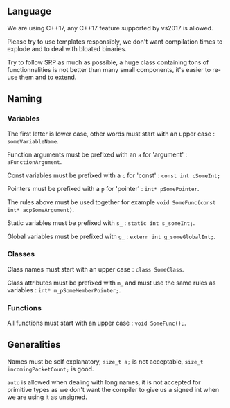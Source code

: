 ## Language

We are using C++17, any C++17 feature supported by vs2017 is allowed. 

Please try to use templates responsibly, we don't want compilation times to explode and to deal with bloated binaries.

Try to follow SRP as much as possible, a huge class containing tons of functionnalities is not better than many small components, it's easier to re-use them and to extend.

## Naming

### Variables

The first letter is lower case, other words must start with an upper case : ``someVariableName``.

Function arguments must be prefixed with an ``a`` for 'argument' : ``aFunctionArgument``.

Const variables must be prefixed with a ``c`` for 'const' : ``const int cSomeInt;``

Pointers must be prefixed with a ``p`` for 'pointer' : ``int* pSomePointer``.

The rules above must be used together for example ``void SomeFunc(const int* acpSomeArgument)``.

Static variables must be prefixed with ``s_`` : ``static int s_someInt;``.

Global variables must be prefixed with ``g_`` : ``extern int g_someGlobalInt;``.

### Classes

Class names must start with an upper case : ``class SomeClass``.

Class attributes must be prefixed with ``m_`` and must use the same rules as variables : ``int* m_pSomeMemberPointer;``.

### Functions

All functions must start with an upper case : ``void SomeFunc();``.

## Generalities

Names must be self explanatory, ``size_t a;`` is not acceptable, ``size_t incomingPacketCount;`` is good.

``auto`` is allowed when dealing with long names, it is not accepted for primitive types as we don't want the compiler to give us a signed int when we are using it as unsigned.


